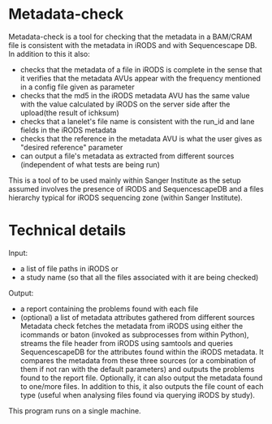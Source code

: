 Metadata-check
==============

Metadata-check is a tool for checking that the metadata in a BAM/CRAM file is consistent with the metadata in iRODS and with Sequencescape DB. In addition to this it also:
- checks that the metadata of a file in iRODS is complete in the sense that it verifies that the metadata AVUs appear with the frequency mentioned in a config file given as parameter
- checks that the md5 in the iRODS metadata AVU has the same value with the value calculated by iRODS on the server side after the upload(the result of ichksum)
- checks that a lanelet's file name is consistent with the run_id and lane fields in the iRODS metadata
- checks that the reference in the metadata AVU is what the user gives as "desired reference" parameter
- can output a file's metadata as extracted from different sources (independent of what tests are being run)

This is a tool of to be used mainly within Sanger Institute as the setup assumed involves the presence of iRODS and SequencescapeDB and a files hierarchy typical for iRODS sequencing zone (within Sanger Institute).

Technical details
=================
Input: 
- a list of file paths in iRODS or 
- a study name (so that all the files associated with it are being checked)

Output:
- a report containing the problems found with each file
- (optional) a list of metadata attributes gathered from different sources
Metadata check fetches the metadata from iRODS using either the icommands or baton (invoked as subprocesses from within Python), streams the file header from iRODS using samtools and queries SequencescapeDB for the attributes found within the iRODS metadata. It compares the metadata from these three sources (or a combination of them if not ran with the default parameters) and outputs the problems found to the report file. Optionally, it can also output the metadata found to one/more files. In addition to this, it also outputs the file count of each type (useful when analysing files found via querying iRODS by study).

This program runs on a single machine. 
